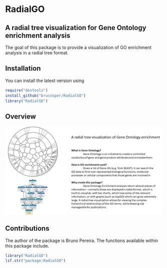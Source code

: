 # RadialGO
## A radial tree visualization for Gene Ontology enrichment analysis

The goal of this package is to provide a visualization of GO enrichment analysis
in a radial tree format.

## Installation

You can install the latest version using
``` r 
require("devtools")
install_github("brucosper/RadialGO")
library("RadialGO")
```

## Overview

![](./inst/extdata/PEREIRA_B_A1.png)

## Contributions

The author of the package is Bruno Pereira. The functions available within this 
package include. 

``` r 
library("RadialGO")
lsf.str("package:RadialGO")
```

<!-- ADD CITATIONS -->
